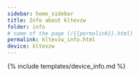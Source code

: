 ```yaml
---
sidebar: home_sidebar
title: Info about kltevzw
folder: info
# name of the page (/{{permalink}}.html)
permalink: kltevzw_info.html
device: kltevzw
---
```

{% include templates/device_info.md %}
